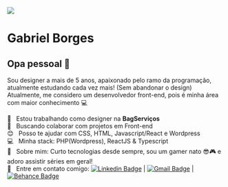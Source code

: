 <img width="auto" src="https://github.com/tgmarinho/tgmarinho/blob/master/banner.png">


# Gabriel Borges

## Opa pessoal 👋
Sou designer a mais de 5 anos, apaixonado pelo ramo da programação, atualmente estudando cada vez mais! (Sem abandonar o design)
Atualmente, me considero um desenvolvedor front-end, pois é minha área com maior conhecimento :computer:

 :rocket:  &nbsp; Estou trabalhando como designer na **BagServiços**
 <br/> :purple_heart: &nbsp; Buscando colaborar com projetos em Front-end
 <br/> :blush: &nbsp; Posso te ajudar com CSS, HTML, Javascript/React e Wordpress
 <br/> :computer: &nbsp; Minha stack: PHP(Wordpress), ReactJS & Typescript
 <br/> 💬  &nbsp; Sobre mim: Curto tecnologias desde sempre, sou um gamer nato 😎🎮 e adoro assistir séries em geral!
 <br/> :email: &nbsp; Entre em contato comigo: [![Linkedin Badge](https://img.shields.io/badge/-GabrielBorges-blue?style=flat-square&logo=Linkedin&logoColor=white&link=https://www.linkedin.com/in/gabriel-borges-52222a1b8/)](https://www.linkedin.com/in/gabriel-borges-52222a1b8/) 
| 
[![Gmail Badge](https://img.shields.io/badge/-gbdesigns13@gmail.com-c14438?style=flat-square&logo=Gmail&logoColor=white&link=mailto:gbdesigns13@gmail.com)](mailto:gbdesigns13@gmail.com) 
| 
[![Behance Badge](https://img.shields.io/badge/-GBDesigns-1769ff?style=flat-square&logo=Behance&logoColor=white&link=https://www.behance.net/gbdesigns1)](https://www.behance.net/gbdesigns1)
